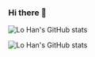 ### Hi there 👋

![Lo Han's GitHub stats](https://github-readme-stats.vercel.app/api?username=lo-han&show_icons=true&theme=dark)

![Lo Han's GitHub stats](https://github-readme-stats.vercel.app/api/top-langs/?username=lo-han&layout=pie)
